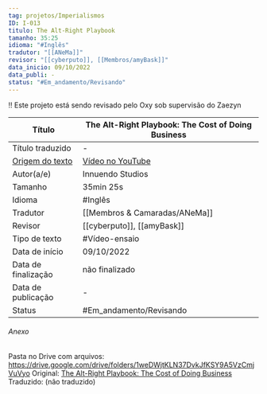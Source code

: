 ```yaml
---
tag: projetos/Imperialismos
ID: I-013
titulo: The Alt-Right Playbook
tamanho: 35:25
idioma: "#Inglês"
tradutor: "[[ANeMa]]"
revisor: "[[cyberputo]], [[Membros/amyBask]]"
data_inicio: 09/10/2022
data_publi: -
status: "#Em_andamento/Revisando" 
---
```

!! Este projeto está sendo revisado pelo Oxy sob supervisão do Zaezyn

| Título              |The Alt-Right Playbook: The Cost of Doing Business|
| ------------------- | ------------- |
| Título traduzido    |-|
| [Origem do texto](https://youtu.be/wCl33v5969M)|[Vídeo no YouTube](https://youtu.be/wCl33v5969M)|
| Autor(a/e)          |Innuendo Studios|
| Tamanho             |35min 25s|
| Idioma              | #Inglês|
| Tradutor            |[[Membros & Camaradas/ANeMa]]|
| Revisor             |[[cyberputo]], [[amyBask]]|
| Tipo de texto       | #Vídeo-ensaio |
| Data de início      |09/10/2022|
| Data de finalização |não finalizado|
| Data de publicação  |-|
|Status| #Em_andamento/Revisando |

###### Anexo
Pasta no Drive com arquivos: https://drive.google.com/drive/folders/1weDWjtKLN37DvkJfKSY9A5VzCmjVuVyo
Original: [The Alt-Right Playbook: The Cost of Doing Business](https://youtu.be/wCl33v5969M)
Traduzido: (não traduzido)